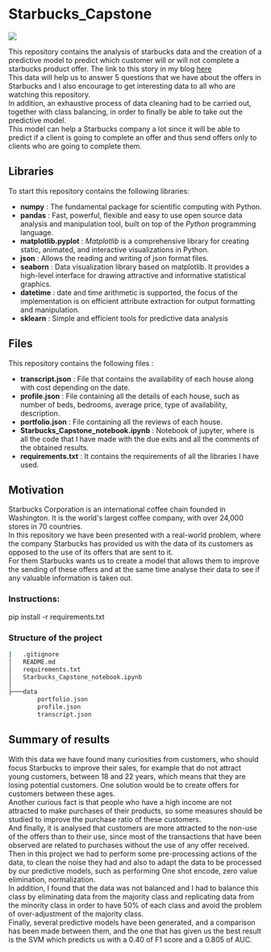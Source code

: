 # Starbucks_Capstone

<img src="https://www.merca2.es/wp-content/uploads/2020/04/starbucks-coffee-e1585725335618.jpg">

This repository contains the analysis of starbucks data and the creation of a predictive model to predict which customer will or will not complete a starbucks product offer. 
The link to this story in my blog [here]()  
This data will help us to answer 5 questions that we have about the offers in Starbucks and I also encourage to get interesting data to all who are watching this repository.  
In addition, an exhaustive process of data cleaning had to be carried out, together with class balancing, in order to finally be able to take out the predictive model.  
This model can help a Starbucks company a lot since it will be able to predict if a client is going to complete an offer and thus send offers only to clients who are going to complete them.


## Libraries
To start this repository contains the following libraries:
* **numpy** : The fundamental package for scientific computing with Python.
* **pandas** :  Fast, powerful, flexible and easy to use open source data analysis and manipulation tool, built on top of the _Python_ programming language.
*  **matplotlib.pyplot** : _Matplotlib_ is a comprehensive library for creating static, animated, and interactive visualizations in Python.
* **json** : Allows the reading and writing of json format files.
* **seaborn** : Data visualization library based on matplotlib. It provides a high-level interface for drawing attractive and informative statistical graphics.
* **datetime** : date and time arithmetic is supported, the focus of the implementation is on efficient attribute extraction for output formatting and manipulation.
* **sklearn** : Simple and efficient tools for predictive data analysis


## Files
This repository contains the following files :
* **transcript.json** : File that contains the availability of each house along with cost depending on the date.
* **profile.json** : File containing all the details of each house, such as number of beds, bedrooms, average price, type of availability, description.
* **portfolio.json** : File containing all the reviews of each house.
* **Starbucks_Capstone_notebook.ipynb** : Notebook of jupyter, where is all the code that I have made with the due exits and all the comments of the obtained results.
* **requirements.txt** : It contains the requirements of all the libraries I have used.

## Motivation

Starbucks Corporation is an international coffee chain founded in Washington. It is the world's largest coffee company, with over 24,000 stores in 70 countries.  
In this repository we have been presented with a real-world problem, where the company Starbucks has provided us with the data of its customers as opposed to the use of its offers that are sent to it.  
For them Starbucks wants us to create a model that allows them to improve the sending of these offers and at the same time analyse their data to see if any valuable information is taken out.

### Instructions:

pip install -r requirements.txt

### Structure of the project

```bash
|   .gitignore
│   README.md
│   requirements.txt
│   Starbucks_Capstone_notebook.ipynb
│
├───data
        portfolio.json
        profile.json
        transcript.json

```

## Summary of results


With this data we have found many curiosities from customers, who should focus Starbucks to improve their sales, for example that do not attract young customers, between 18 and 22 years, which means that they are losing potential customers. One solution would be to create offers for customers between these ages.  
Another curious fact is that people who have a high income are not attracted to make purchases of their products, so some measures should be studied to improve the purchase ratio of these customers.  
And finally, it is analysed that customers are more attracted to the non-use of the offers than to their use, since most of the transactions that have been observed are related to purchases without the use of any offer received.  
Then in this project we had to perform some pre-processing actions of the data, to clean the noise they had and also to adapt the data to be processed by our predictive models, such as performing One shot encode, zero value elimination, normalization.  
In addition, I found that the data was not balanced and I had to balance this class by eliminating data from the majority class and replicating data from the minority class in order to have 50% of each class and avoid the problem of over-adjustment of the majority class.  
Finally, several predictive models have been generated, and a comparison has been made between them, and the one that has given us the best result is the SVM which predicts us with a 0.40 of F1 score and a 0.805 of AUC.
